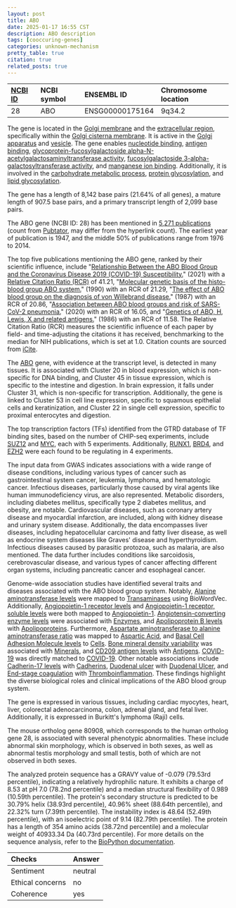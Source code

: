 ```yaml
---
layout: post
title: ABO
date: 2025-01-17 16:55 CST
description: ABO description
tags: [cooccuring-genes]
categories: unknown-mechanism
pretty_table: true
citation: true
related_posts: true
---
```




| [NCBI ID](https://www.ncbi.nlm.nih.gov/gene/28) | NCBI symbol | ENSEMBL ID | Chromosome location |
| :-------- | :------- | :-------- | :------- |
| 28  | ABO | ENSG00000175164 | 9q34.2 |



The gene is located in the [Golgi membrane](https://amigo.geneontology.org/amigo/term/GO:0000139) and the [extracellular region](https://amigo.geneontology.org/amigo/term/GO:0005576), specifically within the [Golgi cisterna membrane](https://amigo.geneontology.org/amigo/term/GO:0032580). It is active in the [Golgi apparatus](https://amigo.geneontology.org/amigo/term/GO:0005794) and [vesicle](https://amigo.geneontology.org/amigo/term/GO:0031982). The gene enables [nucleotide binding](https://amigo.geneontology.org/amigo/term/GO:0000166), [antigen binding](https://amigo.geneontology.org/amigo/term/GO:0003823), [glycoprotein-fucosylgalactoside alpha-N-acetylgalactosaminyltransferase activity](https://amigo.geneontology.org/amigo/term/GO:0004380), [fucosylgalactoside 3-alpha-galactosyltransferase activity](https://amigo.geneontology.org/amigo/term/GO:0004381), and [manganese ion binding](https://amigo.geneontology.org/amigo/term/GO:0030145). Additionally, it is involved in the [carbohydrate metabolic process](https://amigo.geneontology.org/amigo/term/GO:0005975), [protein glycosylation](https://amigo.geneontology.org/amigo/term/GO:0006486), and [lipid glycosylation](https://amigo.geneontology.org/amigo/term/GO:0030259).


The gene has a length of 8,142 base pairs (21.64% of all genes), a mature length of 907.5 base pairs, and a primary transcript length of 2,099 base pairs.


The ABO gene (NCBI ID: 28) has been mentioned in [5,271 publications](https://pubmed.ncbi.nlm.nih.gov/?term=%22ABO%22) (count from [Pubtator](https://academic.oup.com/nar/article/47/W1/W587/5494727), may differ from the hyperlink count). The earliest year of publication is 1947, and the middle 50% of publications range from 1976 to 2014.


The top five publications mentioning the ABO gene, ranked by their scientific influence, include "[Relationship Between the ABO Blood Group and the Coronavirus Disease 2019 (COVID-19) Susceptibility.](https://pubmed.ncbi.nlm.nih.gov/32750119)" (2021) with a [Relative Citation Ratio (RCR)](https://journals.plos.org/plosbiology/article?id=10.1371/journal.pbio.1002541) of 41.21, "[Molecular genetic basis of the histo-blood group ABO system.](https://pubmed.ncbi.nlm.nih.gov/2333095)" (1990) with an RCR of 21.29, "[The effect of ABO blood group on the diagnosis of von Willebrand disease.](https://pubmed.ncbi.nlm.nih.gov/3495304)" (1987) with an RCR of 20.86, "[Association between ABO blood groups and risk of SARS-CoV-2 pneumonia.](https://pubmed.ncbi.nlm.nih.gov/32379894)" (2020) with an RCR of 16.05, and "[Genetics of ABO, H, Lewis, X and related antigens.](https://pubmed.ncbi.nlm.nih.gov/2433836)" (1986) with an RCR of 11.58. The Relative Citation Ratio (RCR) measures the scientific influence of each paper by field- and time-adjusting the citations it has received, benchmarking to the median for NIH publications, which is set at 1.0. Citation counts are sourced from [iCite](https://icite.od.nih.gov).


The [ABO](https://www.proteinatlas.org/ENSG00000175164-ABO) gene, with evidence at the transcript level, is detected in many tissues. It is associated with Cluster 20 in blood expression, which is non-specific for DNA binding, and Cluster 45 in tissue expression, which is specific to the intestine and digestion. In brain expression, it falls under Cluster 31, which is non-specific for transcription. Additionally, the gene is linked to Cluster 53 in cell line expression, specific to squamous epithelial cells and keratinization, and Cluster 22 in single cell expression, specific to proximal enterocytes and digestion.


The top transcription factors (TFs) identified from the GTRD database of TF binding sites, based on the number of CHIP-seq experiments, include [SUZ12](https://www.ncbi.nlm.nih.gov/gene/23512) and [MYC](https://www.ncbi.nlm.nih.gov/gene/4609), each with 5 experiments. Additionally, [RUNX1](https://www.ncbi.nlm.nih.gov/gene/861), [BRD4](https://www.ncbi.nlm.nih.gov/gene/23476), and [EZH2](https://www.ncbi.nlm.nih.gov/gene/2146) were each found to be regulating in 4 experiments.



The input data from GWAS indicates associations with a wide range of disease conditions, including various types of cancer such as gastrointestinal system cancer, leukemia, lymphoma, and hematologic cancer. Infectious diseases, particularly those caused by viral agents like human immunodeficiency virus, are also represented. Metabolic disorders, including diabetes mellitus, specifically type 2 diabetes mellitus, and obesity, are notable. Cardiovascular diseases, such as coronary artery disease and myocardial infarction, are included, along with kidney disease and urinary system disease. Additionally, the data encompasses liver diseases, including hepatocellular carcinoma and fatty liver disease, as well as endocrine system diseases like Graves' disease and hyperthyroidism. Infectious diseases caused by parasitic protozoa, such as malaria, are also mentioned. The data further includes conditions like sarcoidosis, cerebrovascular disease, and various types of cancer affecting different organ systems, including pancreatic cancer and esophageal cancer.


Genome-wide association studies have identified several traits and diseases associated with the ABO blood group system. Notably, [Alanine aminotransferase levels](https://pubmed.ncbi.nlm.nih.gov/33462484) were mapped to [Transaminases](https://meshb.nlm.nih.gov/record/ui?ui=D000637) using BioWordVec. Additionally, [Angiopoietin-1 receptor levels](https://pubmed.ncbi.nlm.nih.gov/33067605) and [Angiopoietin-1 receptor, soluble levels](https://pubmed.ncbi.nlm.nih.gov/34814699) were both mapped to [Angiopoietin-1](https://meshb.nlm.nih.gov/record/ui?ui=D042683). [Angiotensin-converting enzyme levels](https://pubmed.ncbi.nlm.nih.gov/34648354) were associated with [Enzymes](https://meshb.nlm.nih.gov/record/ui?ui=D004798), and [Apolipoprotein B levels](https://pubmed.ncbi.nlm.nih.gov/33462484) with [Apolipoproteins](https://meshb.nlm.nih.gov/record/ui?ui=D001053). Furthermore, [Aspartate aminotransferase to alanine aminotransferase ratio](https://pubmed.ncbi.nlm.nih.gov/33462484) was mapped to [Aspartic Acid](https://meshb.nlm.nih.gov/record/ui?ui=D001224), and [Basal Cell Adhesion Molecule levels](https://pubmed.ncbi.nlm.nih.gov/29875488) to [Cells](https://meshb.nlm.nih.gov/record/ui?ui=D002477). [Bone mineral density variability](https://pubmed.ncbi.nlm.nih.gov/37500982) was associated with [Minerals](https://meshb.nlm.nih.gov/record/ui?ui=D008903), and [CD209 antigen levels](https://pubmed.ncbi.nlm.nih.gov/34814699) with [Antigens](https://meshb.nlm.nih.gov/record/ui?ui=D000941). [COVID-19](https://pubmed.ncbi.nlm.nih.gov/33949668) was directly matched to [COVID-19](https://meshb.nlm.nih.gov/record/ui?ui=D000086382). Other notable associations include [Cadherin-17 levels](https://pubmed.ncbi.nlm.nih.gov/34648354) with [Cadherins](https://meshb.nlm.nih.gov/record/ui?ui=D015820), [Duodenal ulcer](https://pubmed.ncbi.nlm.nih.gov/38036781) with [Duodenal Ulcer](https://meshb.nlm.nih.gov/record/ui?ui=D004381), and [End-stage coagulation](https://pubmed.ncbi.nlm.nih.gov/23381943) with [Thromboinflammation](https://meshb.nlm.nih.gov/record/ui?ui=D000090882). These findings highlight the diverse biological roles and clinical implications of the ABO blood group system.


The gene is expressed in various tissues, including cardiac myocytes, heart, liver, colorectal adenocarcinoma, colon, adrenal gland, and fetal liver. Additionally, it is expressed in Burkitt's lymphoma (Raji) cells.



The mouse ortholog gene 80908, which corresponds to the human ortholog gene 28, is associated with several phenotypic abnormalities. These include abnormal skin morphology, which is observed in both sexes, as well as abnormal testis morphology and small testis, both of which are not observed in both sexes.


The analyzed protein sequence has a GRAVY value of -0.079 (79.53rd percentile), indicating a relatively hydrophilic nature. It exhibits a charge of 8.53 at pH 7.0 (78.2nd percentile) and a median structural flexibility of 0.989 (10.59th percentile). The protein's secondary structure is predicted to be 30.79% helix (38.93rd percentile), 40.96% sheet (88.64th percentile), and 22.32% turn (7.39th percentile). The instability index is 48.64 (52.49th percentile), with an isoelectric point of 9.14 (82.79th percentile). The protein has a length of 354 amino acids (38.72nd percentile) and a molecular weight of 40933.34 Da (40.73rd percentile). For more details on the sequence analysis, refer to the [BioPython documentation](https://biopython.org/docs/1.75/api/Bio.SeqUtils.ProtParam.html).





| Checks    | Answer |
| :-------- | :------- |
| Sentiment  | neutral   |
| Ethical concerns | no     |
| Coherence    | yes    |